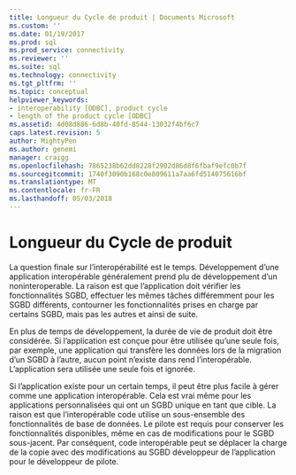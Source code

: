 ```yaml
---
title: Longueur du Cycle de produit | Documents Microsoft
ms.custom: ''
ms.date: 01/19/2017
ms.prod: sql
ms.prod_service: connectivity
ms.reviewer: ''
ms.suite: sql
ms.technology: connectivity
ms.tgt_pltfrm: ''
ms.topic: conceptual
helpviewer_keywords:
- interoperability [ODBC], product cycle
- length of the product cycle [ODBC]
ms.assetid: 4d08d886-6d8b-40fd-8544-13032f4bf6c7
caps.latest.revision: 5
author: MightyPen
ms.author: genemi
manager: craigg
ms.openlocfilehash: 7865238b62dd8228f2902d86d8f6fbaf9efc0b7f
ms.sourcegitcommit: 1740f3090b168c0e809611a7aa6fd514075616bf
ms.translationtype: MT
ms.contentlocale: fr-FR
ms.lasthandoff: 05/03/2018
---
```

# <a name="length-of-the-product-cycle"></a>Longueur du Cycle de produit
La question finale sur l’interopérabilité est le temps. Développement d’une application interopérable généralement prend plu de développement d’un noninteroperable. La raison est que l’application doit vérifier les fonctionnalités SGBD, effectuer les mêmes tâches différemment pour les SGBD différents, contourner les fonctionnalités prises en charge par certains SGBD, mais pas les autres et ainsi de suite.  
  
 En plus de temps de développement, la durée de vie de produit doit être considérée. Si l’application est conçue pour être utilisée qu’une seule fois, par exemple, une application qui transfère les données lors de la migration d’un SGBD à l’autre, aucun point n’existe dans rend l’interopérable. L’application sera utilisée une seule fois et ignorée.  
  
 Si l’application existe pour un certain temps, il peut être plus facile à gérer comme une application interopérable. Cela est vrai même pour les applications personnalisées qui ont un SGBD unique en tant que cible. La raison est que l’interopérable code utilise un sous-ensemble des fonctionnalités de base de données. Le pilote est requis pour conserver les fonctionnalités disponibles, même en cas de modifications pour le SGBD sous-jacent. Par conséquent, code interopérable peut se déplacer la charge de la copie avec des modifications au SGBD développeur de l’application pour le développeur de pilote.
